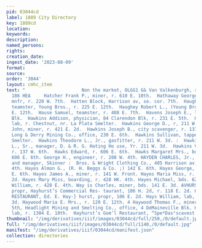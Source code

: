 ```yaml
---
pid: 03044cd
label: 1889 City Directory
key: 1889cd
location: 
keywords: 
description: 
named_persons: 
rights: 
creation_date: 
ingest_date: '2023-08-09'
format: 
source: 
order: '3044'
layout: cmhc_item
text: "                     Non the market, OLGG1 G& Van Valkenburgh, seston mx:  HAT
  186 HEA     Hatcher Frank P., miner, r. 610 E. 10th.  Hathaway George H., charcoal
  mnfr, r. 220 W. 7th.  Hatten Block, Harrison av, se. cor. 7th.  Haughey Jacob S.,
  teamster, Young Bros., r. 225 E. 12th.  Haughey Robert L., (Young Bros.,) r. 225
  E. 12th.  Hause Samuel, teamster, r. 408 E. 7th.  Havens Joseph E., lawyer, 17 DeMaineville
  Blk.  Hawkins Addison, physician, 84 Clarendon Blk, r. 231 E. 5th.  Hawkins Charles,
  lab, r. Chestnut, nr. La Plata Smelter.  Hawkins George D., r, 211 W. 3d.  Hawkins
  John, miner, r. 421 E. 2d.  Hawkins Joseph B., city scavenger, r. 137 W. 6th.  Hawkins,
  Long & Derry Mining Co., office, 230 E. 6th.  Hawkins Sullivan, tapper, American
  Smelter.  Hawkins Theodore L., Jr., gasfitter, r. 211 W. 3d. :  Hawkins Theodore
  L., Sr., manager, D. & R. G. Hating Ho use, Yr. 211 W. 3d.  Hawkins Virginia Mrs.,
  r. 137 W. 6th.  Hawks Edward, r. 606 E. 6th.  Hawks Margaret Mrs., boarding, r.
  606 E. 6th. George H., engineer, r. 208 W. 4th. HAYDEN CHARLES, Jr., vice-pres’t
  and manager, Skinner :  Bros. & Wright Clothing Co., 405 Harrison av, r. 125 W.
  4th. Hayes Almon G., (R. H. Beggs & Co. ;) 142 E. 6th. Hayes George, miner, r. 415
  E. 6th. Hayes James A., miner, r. 141 W. Front. Hayes Maria Miss, r. rear 221 W.
  2d. Hayes Mary Miss, boarding, r. 428 HK. 4th. Hayes Michael, bds. 629 E. 5th. Hayes
  William, r. 428 E. 4th. Way is Charles, miner, bds. 141 E. 3d. AVHURST EDWARD E.,
  propr, Hayhurst’s Commercial Res- taurant, 106 H. 2d, r. 118 E. 2d. HAYHURST’S COMMERCIAL
  RESTAURANT, Ed. E. Hay-} hurst, propr, 106 E. 2d. Hays William, lab, bds. 141 E.
  3d. Haywood Maria E. Mrs., r. 120 E. 12th. 4 Haywood Thomas F., miner, r. 715 E.
  5th, Headlight Mining and Smelting Co., office, 4 DeMaineville Blk. Heagerty Daniel,
  lab, r. 1304 E. 10th.  Hayhurst’s Gom’l Restaurant, “Spe*Das°scavest "
thumbnail: "/img/derivatives/iiif/images/03044cd/full/250,/0/default.jpg"
full: "/img/derivatives/iiif/images/03044cd/full/1140,/0/default.jpg"
manifest: "/img/derivatives/iiif/03044cd/manifest.json"
collection: directories
---
```

